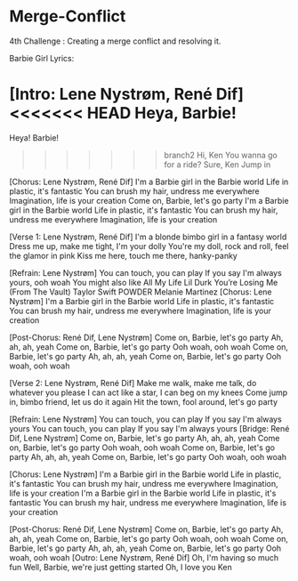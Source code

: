 # Merge-Conflict
4th Challenge : Creating a merge conflict and resolving it.


Barbie Girl Lyrics:

[Intro: Lene Nystrøm, René Dif]
<<<<<<< HEAD
Heya, Barbie!
=======
Heya! Barbie!
>>>>>>> branch2
Hi, Ken
You wanna go for a ride?
Sure, Ken
Jump in

[Chorus: Lene Nystrøm, René Dif]
I'm a Barbie girl in the Barbie world
Life in plastic, it's fantastic
You can brush my hair, undress me everywhere
Imagination, life is your creation
Come on, Barbie, let's go party
I'm a Barbie girl in the Barbie world
Life in plastic, it's fantastic
You can brush my hair, undress me everywhere
Imagination, life is your creation

[Verse 1: Lene Nystrøm, René Dif]
I'm a blonde bimbo girl in a fantasy world
Dress me up, make me tight, I'm your dolly
You're my doll, rock and roll, feel the glamor in pink
Kiss me here, touch me there, hanky-panky

[Refrain: Lene Nystrøm]
You can touch, you can play
If you say I'm always yours, ooh woah
You might also like
All My Life
Lil Durk
You’re Losing Me (From The Vault)
Taylor Swift
POWDER
Melanie Martinez
[Chorus: Lene Nystrøm]
I'm a Barbie girl in the Barbie world
Life in plastic, it's fantastic
You can brush my hair, undress me everywhere
Imagination, life is your creation

[Post-Chorus: René Dif, Lene Nystrøm]
Come on, Barbie, let's go party
Ah, ah, ah, yeah
Come on, Barbie, let's go party
Ooh woah, ooh woah
Come on, Barbie, let's go party
Ah, ah, ah, yeah
Come on, Barbie, let's go party
Ooh woah, ooh woah

[Verse 2: Lene Nystrøm, René Dif]
Make me walk, make me talk, do whatever you please
I can act like a star, I can beg on my knees
Come jump in, bimbo friend, let us do it again
Hit the town, fool around, let's go party

[Refrain: Lene Nystrøm]
You can touch, you can play
If you say I'm always yours
You can touch, you can play
If you say I'm always yours
[Bridge: René Dif, Lene Nystrøm]
Come on, Barbie, let's go party
Ah, ah, ah, yeah
Come on, Barbie, let's go party
Ooh woah, ooh woah
Come on, Barbie, let's go party
Ah, ah, ah, yeah
Come on, Barbie, let's go party
Ooh woah, ooh woah

[Chorus: Lene Nystrøm]
I'm a Barbie girl in the Barbie world
Life in plastic, it's fantastic
You can brush my hair, undress me everywhere
Imagination, life is your creation
I'm a Barbie girl in the Barbie world
Life in plastic, it's fantastic
You can brush my hair, undress me everywhere
Imagination, life is your creation

[Post-Chorus: René Dif, Lene Nystrøm]
Come on, Barbie, let's go party
Ah, ah, ah, yeah
Come on, Barbie, let's go party
Ooh woah, ooh woah
Come on, Barbie, let's go party
Ah, ah, ah, yeah
Come on, Barbie, let's go party
Ooh woah, ooh woah
[Outro: Lene Nystrøm, René Dif]
Oh, I'm having so much fun
Well, Barbie, we're just getting started
Oh, I love you Ken